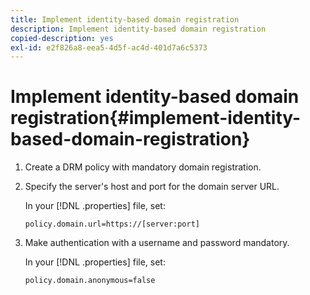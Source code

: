 ```yaml
---
title: Implement identity-based domain registration
description: Implement identity-based domain registration
copied-description: yes
exl-id: e2f826a8-eea5-4d5f-ac4d-401d7a6c5373
---
```

# Implement identity-based domain registration{#implement-identity-based-domain-registration}

1. Create a DRM policy with mandatory domain registration.
1. Specify the server's host and port for the domain server URL.

   In your [!DNL .properties] file, set: 

   ```
   policy.domain.url=https://[server:port] 
   ```

1. Make authentication with a username and password mandatory.

   In your [!DNL .properties] file, set: 

   ```
   policy.domain.anonymous=false 
   ```
